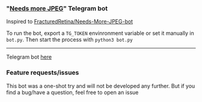 ### "[Needs more JPEG](http://knowyourmeme.com/memes/needs-more-jpeg)" Telegram bot

Inspired to [FracturedRetina/Needs-More-JPEG-bot](https://github.com/FracturedRetina/Needs-More-JPEG-bot)

To run the bot, export a `TG_TOKEN` envinronment variable or set it manually in `bot.py`. Then start the process with `python3 bot.py`

***

Telegram bot [here](https://t.me/nmjpegbot)

### Feature requests/issues

This bot was a one-shot try and will not be developed any further. But if you find a bug/have a question, feel free to open an issue
